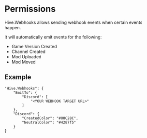 # Permissions

Hive.Webhooks allows sending webhook events when certain events happen.

It will automatically emit events for the following:
* Game Version Created
* Channel Created
* Mod Uploaded
* Mod Moved

## Example

```jsonc
"Hive.Webhooks": {
    "EmitTo": {
        "Discord": [
            "<YOUR WEBHOOK TARGET URL>"
        ]
    },
    "Discord": {
        "CreatedColor": "#00C28C",
        "NeutralColor": "#4287f5"
    }
}
```